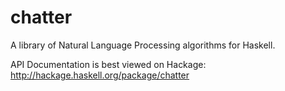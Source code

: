 # chatter
A library of Natural Language Processing algorithms for Haskell.

API Documentation is best viewed on Hackage: http://hackage.haskell.org/package/chatter
